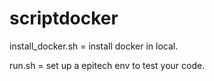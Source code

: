 # scriptdocker

install_docker.sh = install docker in local.

run.sh = set up a epitech env to test your code.
